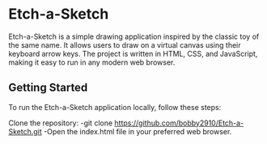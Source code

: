 # Etch-a-Sketch

Etch-a-Sketch is a simple drawing application inspired by the classic toy of the same name. It allows users to draw on a virtual canvas using their keyboard arrow keys. The project is written in HTML, CSS, and JavaScript, making it easy to run in any modern web browser.

## Getting Started
To run the Etch-a-Sketch application locally, follow these steps:

Clone the repository:
-git clone https://github.com/bobby2910/Etch-a-Sketch.git
-Open the index.html file in your preferred web browser.
